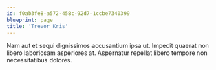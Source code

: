 ```yaml
---
id: f0ab3fe8-a572-458c-92d7-1ccbe7340399
blueprint: page
title: 'Trevor Kris'
---
```

Nam aut et sequi dignissimos accusantium ipsa ut. Impedit quaerat non libero laboriosam asperiores at. Aspernatur repellat libero tempore non necessitatibus dolores.